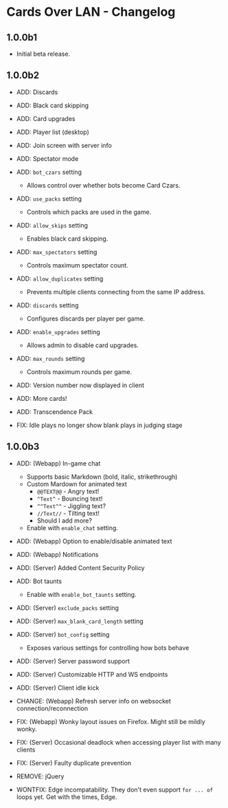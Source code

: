 # Cards Over LAN - Changelog

## 1.0.0b1

- Initial beta release.

## 1.0.0b2

- ADD: Discards
- ADD: Black card skipping
- ADD: Card upgrades
- ADD: Player list (desktop)
- ADD: Join screen with server info
- ADD: Spectator mode
- ADD: `bot_czars` setting
    - Allows control over whether bots become Card Czars.
- ADD: `use_packs` setting
    - Controls which packs are used in the game.
- ADD: `allow_skips` setting
    - Enables black card skipping.
- ADD: `max_spectators` setting
    - Controls maximum spectator count.
- ADD: `allow_duplicates` setting
    - Prevents multiple clients connecting from the same IP address.
- ADD: `discards` setting
    - Configures discards per player per game.
- ADD: `enable_upgrades` setting
    - Allows admin to disable card upgrades.
- ADD: `max_rounds` setting
    - Controls maximum rounds per game.
- ADD: Version number now displayed in client
- ADD: More cards!
- ADD: Transcendence Pack

- FIX: Idle plays no longer show blank plays in judging stage

## 1.0.0b3

- ADD: (Webapp) In-game chat
    - Supports basic Markdown (bold, italic, strikethrough)
    - Custom Mardown for animated text
        - `@@TEXT@@` - Angry text!
        - `^Text^` - Bouncing text!
        - `^^Text^^` - Jiggling text?
        - `//Text//` - Tilting text!
        - Should I add more?
    - Enable with `enable_chat` setting.
- ADD: (Webapp) Option to enable/disable animated text
- ADD: (Webapp) Notifications
- ADD: (Server) Added Content Security Policy
- ADD: Bot taunts
    - Enable with `enable_bot_taunts` setting.
- ADD: (Server) `exclude_packs` setting
- ADD: (Server) `max_blank_card_length` setting
- ADD: (Server) `bot_config` setting
    - Exposes various settings for controlling how bots behave
- ADD: (Server) Server password support
- ADD: (Server) Customizable HTTP and WS endpoints
- ADD: (Server) Client idle kick

- CHANGE: (Webapp) Refresh server info on websocket connection/reconnection

- FIX: (Webapp) Wonky layout issues on Firefox. Might still be mildly wonky.
- FIX: (Server) Occasional deadlock when accessing player list with many clients
- FIX: (Server) Faulty duplicate prevention

- REMOVE: jQuery

- WONTFIX: Edge incompatability. They don't even support `for ... of` loops yet. Get with the times, Edge.